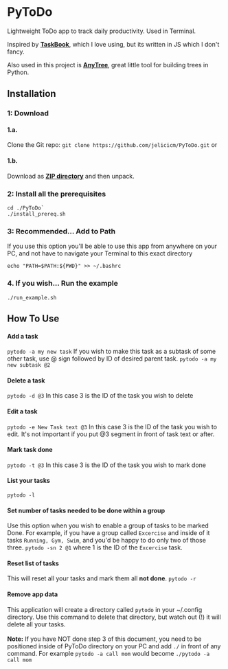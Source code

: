 # PyToDo
Lightweight ToDo app to track daily productivity. Used in Terminal. 

Inspired by **[TaskBook](https://github.com/klaussinani/taskbook)**, which I love using, but its written in JS which I don't fancy.

Also used in this project is **[AnyTree](#https://anytree.readthedocs.io/en/2.8.0/index.html)**, great little tool for building trees in Python.

## Installation
### 1: Download
#### 1.a. 
Clone the Git repo:
`git clone https://github.com/jelicicm/PyToDo.git`
or 
#### 1.b. 
Download as **[ZIP directory](https://github.com/jelicicm/PyToDo/archive/master.zip)**  and then unpack.

### 2: Install all the prerequisites
```
cd ./PyToDo`
./install_prereq.sh
```

### 3: Recommended... Add to Path
If you use this option you'll be able to use this app from anywhere on your PC, and not have to navigate your Terminal to this exact directory

`echo "PATH=$PATH:${PWD}" >> ~/.bashrc`

### 4. If you wish... Run the example
`./run_example.sh`

## How To Use
#### Add a task
`pytodo -a my new task`
If you wish to make this task as a subtask of some other task, use @ sign followed by ID of desired parent task.
`pytodo -a my new subtask @2`

#### Delete a task
`pytodo -d @3` In this case 3 is the ID of the task you wish to delete

#### Edit a task
`pytodo -e New Task text @3` In this case 3 is the ID of the task you wish to edit. It's not important if you put @3 segment in front of task text or after.

#### Mark task done
`pytodo -t @3` In this case 3 is the ID of the task you wish to mark done

#### List your tasks
`pytodo -l`

#### Set number of tasks needed to be done within a group
Use this option when you wish to enable a group of tasks to be marked Done. For example, if you have a group called `Excercise` and inside of it tasks `Running, Gym, Swim`, and you'd be happy to do only two of those three.
`pytodo -sn 2 @1` where 1 is the ID of the `Excercise` task.

#### Reset list of tasks
This will reset all your tasks and mark them all **not done**.
`pytodo -r`

#### Remove app data
This application will create a directory called `pytodo` in your ~/.config directory. Use this command to delete that directory, but watch out (!) it will delete all your tasks.<br /><br />
**Note:** If you have NOT done step 3 of this document, you need to be positioned inside of PyToDo directory on your PC and add `./` in front of any command. For example `pytodo -a call mom` would become `./pytodo -a call mom`